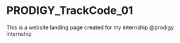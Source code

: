 # PRODIGY_TrackCode_01
This is a website landing page created for my internship @prodigy internship
